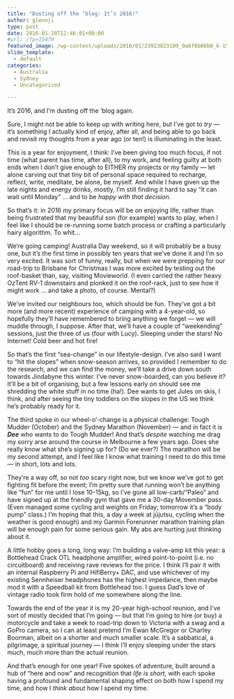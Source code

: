```yaml
---
title: "Dusting off the ‘blog: It’s 2016!"
author: glennji
type: post
date: 2016-01-10T12:46:01+00:00
#url: /?p=15479
featured_image: /wp-content/uploads/2016/01/23923823109_9a6f0b86b0_k-1568x1045.jpg
slide_template:
  - default
categories:
  - Australia
  - Sydney
  - Uncategorized

---
```

It’s 2016, and I’m dusting off the ‘blog again.
  
Sure, I might not be able to keep up with writing here, but I’ve got to _try_ — it’s something I actually kind of enjoy, after all, and being able to go back and revisit my thoughts from a year ago (or ten!) is illuminating in the least.
  
This is a year for enjoyment, I think: I’ve been giving too much focus, if not time (what parent has time, after all), to my work, and feeling guilty at both ends when I don’t give enough to EITHER my projects or my family — let alone carving out that tiny bit of personal space required to recharge, reflect, write, meditate, be alone, be myself. And while I have given up the late nights and energy drinks, mostly, I’m still finding it hard to say “it can wait until Monday” … and to be _happy with that decision_.
  
<!--more-->


  
So that’s it: in 2016 my primary focus will be on enjoying life, rather than being frustrated that my beautiful son (for example) wants to play, when I feel like I should be re-running some batch process or crafting a particularly hairy algorithm. To whit&#8230;
  
We’re going camping! Australia Day weekend, so it will probably be a busy one, but it’s the first time in possibly ten years that we’ve done it and I’m so very excited. It was sort of funny, really, but when we were prepping for our road-trip to Brisbane for Christmas I was more excited by testing out the roof-basket than, say, visiting Movieworld. (I even carried the rather heavy OzTent RV-1 downstairs and plonked it on the roof-rack, just to see how it might work … and take a photo, of course. Mental?)
  
We’ve invited our neighbours too, which should be fun. They’ve got a bit more (and more recent) experience of camping with a 4-year-old, so hopefully they’ll have remembered to bring anything we forget — we will muddle through, I suppose. After that, we’ll have a couple of “weekending” sessions, just the three of us (four with Lucy). Sleeping under the stars! No Internet! Cold beer and hot fire!
  
So that’s the first “sea-change” in our lifestyle-design. I’ve also said I want to “hit the slopes” when snow-season arrives, so provided I remember to do the research, and we can find the money, we’ll take a drive down south towards Jindabyne this winter. I’ve never snow-boarded, can you believe it? It’ll be a bit of organising, but a few lessons early on should see me shredding the white stuff in no time (ha!). Dee wants to get Jules on skis, I think, and after seeing the tiny toddlers on the slopes in the US we think he&#8217;s probably ready for it.
  
The third spoke in our wheel-o’-change is a physical challenge: Tough Mudder (October) and the Sydney Marathon (November) — and in fact it is **_Dee_** who wants to do Tough Mudder! And that’s _despite_ watching me drag my sorry arse around the course in Melbourne a few years ago. Does she really know what she’s signing up for? (Do we ever?) The marathon will be my second attempt, and I feel like I know what training I need to do this time — in short, lots and lots.
  
They’re a way off, so not _too_ scary right now, but we know we’ve got to get fighting fit before the event; I’m pretty sure that running won’t be anything like “fun” for me until I lose 10-15kg, so I’ve gone all low-carb/“Paleo” and have signed up at the friendly gym that gave me a 30-day Movember pass. (Even managed some cycling and weights on Friday; tomorrow it’s a “body pump” class.) I’m hoping that this, a day a week at jūjutsu, cycling when the weather is good enough) and my Garmin Forerunner marathon training plan will be enough pain for some serious gain. My abs are hurting just thinking about it.
  
A little hobby goes a long, long way: I’m building a valve-amp kit this year: a Bottlehead Crack OTL headphone amplifier, wired point-to-point (i.e. no circuitboard) and receiving rave reviews for the price. I think I’ll pair it with an internal Raspberry Pi and HifiBerry+ DAC, and use whichever of my existing Sennheiser headphones has the highest impedance, then maybe mod it with a Speedball kit from Bottlehead too. I guess Dad’s love of vintage radio took firm hold of me somewhere along the line.
  
Towards the end of the year it is my 20-year high-school reunion, and I’ve sort of mostly decided that I’m going — but that I’m going to hire (or buy) a motorcycle and take a week to road-trip down to Victoria with a swag and a GoPro camera, so I can at least pretend I’m Ewan McGregor or Charley Boorman, albeit on a shorter and much smaller scale. It’s a sabbatical, a pilgrimage, a spiritual journey — I think I’ll enjoy sleeping under the stars much, much more than the actual reunion.
  
And that’s enough for one year! Five spokes of adventure, built around a hub of &#8220;here and now&#8221; and recognition that _life is short,_ with each spoke having a profound and fundamental shaping effect on both how I spend my time, and how I _think about_ how I spend my time.
